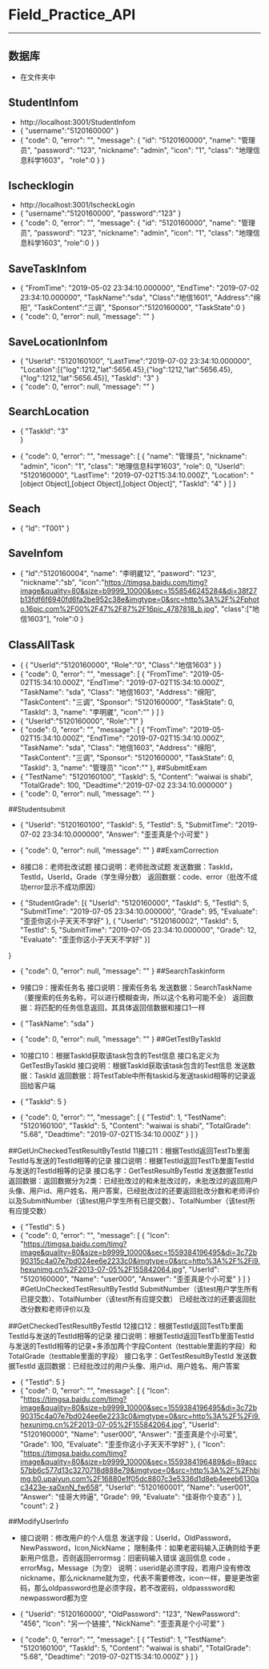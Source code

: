 # Field_Practice_API
---
## 数据库
+ 在文件夹中
## StudentInfom
+ http://localhost:3001/StudentInfom
+ {
	"username":"5120160000"
}
+ {
    "code": 0,
    "error": "",
    "message": {
        "id": "5120160000",
        "name": "管理员",
        "password": "123",
        "nickname": "admin",
        "icon": "1",
        "class": "地理信息科学1603"，
        "role":0
    }
}
## Ischecklogin
+ http://localhost:3001/IscheckLogin
+ {
	"username":"5120160000",
	"password":"123"
}
+ {
    "code": 0,
    "error": "",
    "message": {
        "id": "5120160000",
        "name": "管理员",
        "password": "123",
        "nickname": "admin",
        "icon": "1",
        "class": "地理信息科学1603",
        "role":0
    }
}

## SaveTaskInfom
+ {
	"FromTime": "2019-05-02 23:34:10.000000",
	"EndTime": "2019-07-02 23:34:10.000000",
	"TaskName":"sda",
	"Class":"地信1601",
	"Address":"绵阳",
	"TaskContent":"三调",
	"Sponsor":"5120160000",
	"TaskState":0
}
+ {
    "code": 0,
    "error": null,
    "message": ""
}
## SaveLocationInfom
+ 
	{
	"UserId": "5120160100",
	"LastTime":"2019-07-02 23:34:10.000000",
    "Location":[{"log":1212,"lat":5656.45},{"log":1212,"lat":5656.45},{"log":1212,"lat":5656.45}],
    "TaskId": "3"
}
+ {
    "code": 0,
    "error": null,
    "message": ""
}
## SearchLocation
+ {
	"TaskId": "3"	
}

+ {
    "code": 0,
    "error": "",
    "message": [
        {
            "name": "管理员",
            "nickname": "admin",
            "icon": "1",
            "class": "地理信息科学1603",
            "role": 0,
            "UserId": "5120160000",
            "LastTime": "2019-07-02T15:34:10.000Z",
            "Location": "[object Object],[object Object],[object Object]",
            "TaskId": "4"
        }
    ]
}
## Seach
+ {
	"Id": "T001"
}



## SaveInfom
+ {
	 "Id":"5120160004",
	"name": "李明崴12",
	"pasword": "123",
	"nickname":"sb",
	"icon":"https://timgsa.baidu.com/timg?image&quality=80&size=b9999_10000&sec=1558546245284&di=38f27b13fdf6f6940fd6fa2be952c38e&imgtype=0&src=http%3A%2F%2Fphoto.16pic.com%2F00%2F47%2F87%2F16pic_4787818_b.jpg",
	"class":["地信1603"],
	"role":0
}


## ClassAllTask
+  {
	{
	"UserId":"5120160000",
	"Role":"0",
	"Class":"地信1603"
}
}
+ {
    "code": 0,
    "error": "",
    "message": [
        {
            "FromTime": "2019-05-02T15:34:10.000Z",
            "EndTime": "2019-07-02T15:34:10.000Z",
            "TaskName": "sda",
            "Class": "地信1603",
            "Address": "绵阳",
            "TaskContent": "三调",
            "Sponsor": "5120160000",
            "TaskState": 0,
            "TaskId": 3,
            "name": "李明崴",
            "icon":""
        }
    ]
}
+  {
	"UserId":"5120160000",
	"Role":"1"
}
+ {
    "code": 0,
    "error": "",
    "message": [
        {
            "FromTime": "2019-05-02T15:34:10.000Z",
            "EndTime": "2019-07-02T15:34:10.000Z",
            "TaskName": "sda",
            "Class": "地信1603",
            "Address": "绵阳",
            "TaskContent": "三调",
            "Sponsor": "5120160000",
            "TaskState": 0,
            "TaskId": 3,
            "name": "管理员"
            "icon":""
        },
##SubmitExam
+ {
    "TestName": "5120160100",
    "TaskId": 5,
    "Content": "waiwai is shabi",
    "TotalGrade": 100,
    "Deadtime":"2019-07-02 23:34:10.000000"
}
+ {
    "code": 0,
    "error": null,
    "message": ""
}

##Studentsubmit
+ {
    "UserId": "5120160100",
    "TaskId": 5,
    "TestId": 5,
    "SubmitTime": "2019-07-02 23:34:10.000000",
    "Answer": "歪歪真是个小可爱"
}
+ {
    "code": 0,
    "error": null,
    "message": ""
}
##ExamCorrection
+ 8接口8：老师批改试题
接口说明：老师批改试题
发送数据：TaskId，TestId，UserId，Grade（学生得分数）
返回数据：code、error（批改不成功error显示不成功原因）

+ {
	"StudentGrade":	[{
    "UserId": "5120160000",
    "TaskId": 5,
    "TestId": 5,
    "SubmitTime": "2019-07-05 23:34:10.000000",
    "Grade": 95,
    "Evaluate": "歪歪你这小子天天不学好"
},
{
    "UserId": "5120160002",
    "TaskId": 5,
    "TestId": 5,
    "SubmitTime": "2019-07-05 23:34:10.000000",
    "Grade": 12,
    "Evaluate": "歪歪你这小子天天不学好"
}]

}
+ {
    "code": 0,
    "error": null,
    "message": ""
}
##SearchTaskinform
+ 9接口9：搜索任务名
接口说明：搜索任务名
发送数据：SearchTaskName（要搜索的任务名称，可以进行模糊查询，所以这个名称可能不全）
返回数据：将匹配的任务信息返回，其具体返回信数据和接口1一样

+ {
    "TaskName": "sda"
}
+ {
    "code": 0,
    "error": null,
    "message": ""
}
##GetTestByTaskId
+ 10接口10：根据TaskId获取该task包含的Test信息
接口名定义为GetTestByTaskId
接口说明：根据TaskId获取该task包含的Test信息
发送数据：TaskId
返回数据：将TestTable中所有taskid与发送taskid相等的记录返回给客户端


+ {
    "TaskId": 5
}
+ {
    "code": 0,
    "error": "",
    "message": [
        {
            "Testid": 1,
            "TestName": "5120160100",
            "TaskId": 5,
            "Content": "waiwai is shabi",
            "TotalGrade": "5.68",
            "Deadtime": "2019-07-02T15:34:10.000Z"
        }
    ]
}

##GetUnCheckedTestResultByTestId
11接口11：根据TestId返回TestTb里面TestId与发送的TestId相等的记录
接口说明：根据TestId返回TestTb里面TestId与发送的TestId相等的记录
接口名字：GetTestResultByTestId
发送数据TestId
返回数据：返回数据分为2类：已经批改过的和未批改过的，未批改过的返回用户头像、用户id、用户姓名、用户答案，已经批改过的还要返回批改分数和老师评价以及SubmitNumber（该test用户学生所有已提交数）、TotalNumber（该test所有应提交数）
+ {
    "TestId": 5
}
+ {
    "code": 0,
    "error": "",
    "message": [
        {
            "Icon": "https://timgsa.baidu.com/timg?image&quality=80&size=b9999_10000&sec=1559384196495&di=3c72b90315c4a07e7bd024ee6e2233c0&imgtype=0&src=http%3A%2F%2Fi9.hexunimg.cn%2F2013-07-05%2F155842064.jpg",
            "UserId": "5120160000",
            "Name": "user000",
            "Answer": "歪歪真是个小可爱"
        }
    ]
}
#GetUnCheckedTestResultByTestId
SubmitNumber（该test用户学生所有已提交数）、TotalNumber（该test所有应提交数）
已经批改过的还要返回批改分数和老师评价以及

##GetCheckedTestResultByTestId
12接口12：根据TestId返回TestTb里面TestId与发送的TestId相等的记录
接口说明：根据TestId返回TestTb里面TestId与发送的TestId相等的记录+多添加两个字段Content（testtable里面的字段）和TotalGrade（testtable里面的字段）
接口名字：GetTestResultByTestId
发送数据TestId
返回数据：已经批改过的用户头像、用户id、用户姓名、用户答案
+ {
    "TestId": 5
}
+ {
    "code": 0,
    "error": "",
    "message": [
        {
            "Icon": "https://timgsa.baidu.com/timg?image&quality=80&size=b9999_10000&sec=1559384196495&di=3c72b90315c4a07e7bd024ee6e2233c0&imgtype=0&src=http%3A%2F%2Fi9.hexunimg.cn%2F2013-07-05%2F155842064.jpg",
            "UserId": "5120160000",
            "Name": "user000",
            "Answer": "歪歪真是个小可爱",
            "Grade": 100,
            "Evaluate": "歪歪你这小子天天不学好"
        },
        {
            "Icon": "https://timgsa.baidu.com/timg?image&quality=80&size=b9999_10000&sec=1559384196489&di=89acc57bb6c577d13c3270718d888e79&imgtype=0&src=http%3A%2F%2Fhbimg.b0.upaiyun.com%2F16880e1f05dc8807c3e5336d1d8eb4eeeb6130ac3423e-xa0xnN_fw658",
            "UserId": "5120160001",
            "Name": "user001",
            "Answer": "佳哥大帅逼",
            "Grade": 99,
            "Evaluate": "佳哥你个变态"
        }
    ],
    "count": 2
}

##ModifyUserInfo
+ 接口说明：修改用户的个人信息
发送字段：UserId，OldPassword，NewPassword，Icon,NickName；
限制条件：如果老密码输入正确则给予更新用户信息，否则返回errormsg：旧密码输入错误
返回信息 code ，errorMsg，Message（为空）
说明：userid是必须字段，若用户没有修改nickname，那么nickname就为空，代表不需要修改，icon一样，要是更改密码，那么oldpassword也是必须字段，若不改密码，oldpasssword和newpassword都为空
+ {
    "UserId": "5120160000",
    "OldPassword": "123",
    "NewPassword": "456",
    "Icon": "另一个链接",
    "NickName": "歪歪真是个小可爱"
}

+ {
    "code": 0,
    "error": "",
    "message": [
        {
            "Testid": 1,
            "TestName": "5120160100",
            "TaskId": 5,
            "Content": "waiwai is shabi",
            "TotalGrade": "5.68",
            "Deadtime": "2019-07-02T15:34:10.000Z"
        }
    ]
}
